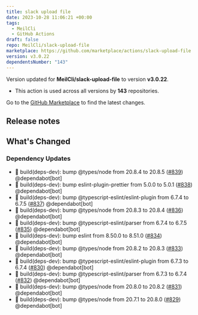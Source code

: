 ```yaml
---
title: slack upload file
date: 2023-10-28 11:06:21 +00:00
tags:
  - MeilCli
  - GitHub Actions
draft: false
repo: MeilCli/slack-upload-file
marketplace: https://github.com/marketplace/actions/slack-upload-file
version: v3.0.22
dependentsNumber: "143"
---
```



Version updated for **MeilCli/slack-upload-file** to version **v3.0.22**.
- This action is used across all versions by **143** repositories.

Go to the [GitHub Marketplace](https://github.com/marketplace/actions/slack-upload-file) to find the latest changes.

## Release notes

## What's Changed
### Dependency Updates
- :green_book: build(deps-dev): bump @types/node from 20.8.4 to 20.8.5 ([#839](https://github.com/MeilCli/slack-upload-file/pull/839)) @dependabot[bot]
- :green_book: build(deps-dev): bump eslint-plugin-prettier from 5.0.0 to 5.0.1 ([#838](https://github.com/MeilCli/slack-upload-file/pull/838)) @dependabot[bot]
- :green_book: build(deps-dev): bump @typescript-eslint/eslint-plugin from 6.7.4 to 6.7.5 ([#837](https://github.com/MeilCli/slack-upload-file/pull/837)) @dependabot[bot]
- :green_book: build(deps-dev): bump @types/node from 20.8.3 to 20.8.4 ([#836](https://github.com/MeilCli/slack-upload-file/pull/836)) @dependabot[bot]
- :green_book: build(deps-dev): bump @typescript-eslint/parser from 6.7.4 to 6.7.5 ([#835](https://github.com/MeilCli/slack-upload-file/pull/835)) @dependabot[bot]
- :green_book: build(deps-dev): bump eslint from 8.50.0 to 8.51.0 ([#834](https://github.com/MeilCli/slack-upload-file/pull/834)) @dependabot[bot]
- :green_book: build(deps-dev): bump @types/node from 20.8.2 to 20.8.3 ([#833](https://github.com/MeilCli/slack-upload-file/pull/833)) @dependabot[bot]
- :green_book: build(deps-dev): bump @typescript-eslint/eslint-plugin from 6.7.3 to 6.7.4 ([#830](https://github.com/MeilCli/slack-upload-file/pull/830)) @dependabot[bot]
- :green_book: build(deps-dev): bump @typescript-eslint/parser from 6.7.3 to 6.7.4 ([#832](https://github.com/MeilCli/slack-upload-file/pull/832)) @dependabot[bot]
- :green_book: build(deps-dev): bump @types/node from 20.8.0 to 20.8.2 ([#831](https://github.com/MeilCli/slack-upload-file/pull/831)) @dependabot[bot]
- :green_book: build(deps-dev): bump @types/node from 20.7.1 to 20.8.0 ([#829](https://github.com/MeilCli/slack-upload-file/pull/829)) @dependabot[bot]
